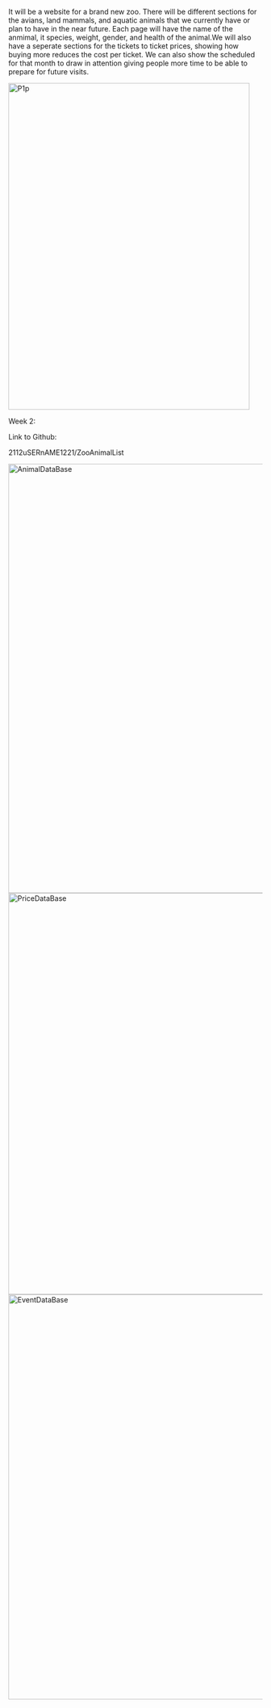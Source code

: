It will be a website for a brand new zoo. There will be different sections for the avians, land mammals, and aquatic animals that we currently have or plan to have in the near future. Each page will have the name of the anmimal, it species, weight, gender, and health of the animal.We will also have a seperate sections for the tickets to ticket prices, showing how buying more reduces the cost per ticket. We can also show the scheduled for that month to draw in attention giving people more time to be able to prepare for future visits.


<img width="478" height="647" alt="P1p" src="https://github.com/user-attachments/assets/91683333-c647-49eb-9827-848a3111a977" />

Week 2:

Link to Github:

2112uSERnAME1221/ZooAnimalList

<img width="899" height="850" alt="AnimalDataBase" src="https://github.com/user-attachments/assets/c2031dfc-1be4-43af-be8f-6ace68b28834" />
<img width="847" height="795" alt="PriceDataBase" src="https://github.com/user-attachments/assets/de611bef-9f5e-4c4d-81a6-2806ca007cd1" />
<img width="821" height="802" alt="EventDataBase" src="https://github.com/user-attachments/assets/abcd0511-cf53-4d65-bca4-201a339bffc9" />
